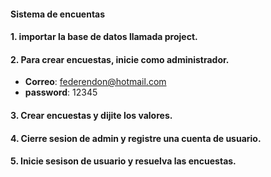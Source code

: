
#### Sistema de encuentas

#### 1. importar la base de datos llamada project.

#### 2. Para crear encuestas, inicie como administrador.

- **Correo**: federendon@hotmail.com
- **password**: 12345

#### 3. Crear encuestas y dijite los valores.

#### 4. Cierre sesion de admin y registre una cuenta de usuario.

#### 5. Inicie sesison de usuario y resuelva las encuestas.

